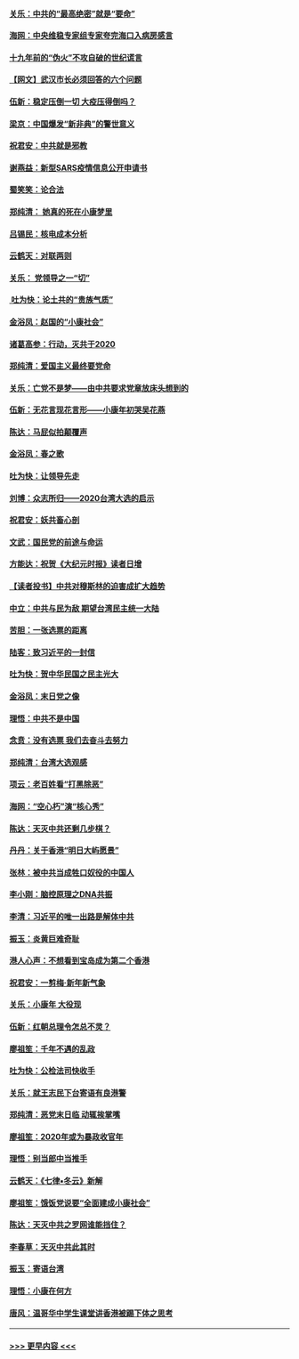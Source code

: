 #### [关乐：中共的“最高绝密”就是“要命”](../pages/nsc993/n11816946.md?t=01241533) 
#### [海网：中央维稳专家组专家夸完海口入病房感言](../pages/nsc993/n11815138.md?t=01241533) 
#### [十九年前的“伪火”不攻自破的世纪谎言](../pages/nsc993/n11813238.md?t=01241533) 
#### [【网文】武汉市长必须回答的六个问题](../pages/nsc993/n11813848.md?t=01241533) 
#### [伍新：稳定压倒一切 大疫压得倒吗？](../pages/nsc993/n11812634.md?t=01241533) 
#### [梁京：中国爆发“新非典”的警世意义](../pages/nsc993/n11812554.md?t=01241533) 
#### [祝君安：中共就是邪教](../pages/nsc993/n11812431.md?t=01241533) 
#### [谢燕益：新型SARS疫情信息公开申请书](../pages/nsc993/n11808840.md?t=01241533) 
#### [蜀笑笑：论合法](../pages/nsc993/n11808064.md?t=01241533) 
#### [郑纯清： 她真的死在小康梦里](../pages/nsc993/n11806623.md?t=01241533) 
#### [吕锡民：核电成本分析](../pages/nsc993/n11806284.md?t=01241533) 
#### [云鹤天：对联两则](../pages/nsc993/n11805957.md?t=01241533) 
#### [关乐： 党领导之一“切”](../pages/nsc993/n11804505.md?t=01241533) 
#### [ 吐为快：论土共的“贵族气质”](../pages/nsc993/n11804490.md?t=01241533) 
#### [金浴凤：赵国的“小康社会”](../pages/nsc993/n11804452.md?t=01241533) 
#### [诸葛高参：行动，灭共于2020](../pages/nsc993/n11804120.md?t=01241533) 
#### [郑纯清：爱国主义最终要党命](../pages/nsc993/n11802197.md?t=01241533) 
#### [关乐：亡党不是梦——由中共要求党章放床头想到的](../pages/nsc993/n11802156.md?t=01241533) 
#### [伍新：无花言现花言形——小康年初哭吴花燕](../pages/nsc993/n11800044.md?t=01241533) 
#### [陈达：马屁似拍颠覆声](../pages/nsc993/n11800010.md?t=01241533) 
#### [金浴凤：春之歌](../pages/nsc993/n11797687.md?t=01241533) 
#### [吐为快：让领导先走](../pages/nsc993/n11797512.md?t=01241533) 
#### [刘博：众志所归——2020台湾大选的启示](../pages/nsc993/n11796878.md?t=01241533) 
#### [祝君安：妖共畜心剖](../pages/nsc993/n11794273.md?t=01241533) 
#### [文武：国民党的前途与命运](../pages/nsc993/n11794198.md?t=01241533) 
#### [方能达：祝贺《大纪元时报》读者日增](../pages/nsc993/n11793807.md?t=01241533) 
#### [【读者投书】中共对穆斯林的迫害成扩大趋势](../pages/nsc993/n11791371.md?t=01241533) 
#### [中立：中共与民为敌 期望台湾民主统一大陆](../pages/nsc993/n11790392.md?t=01241533) 
#### [苦胆：一张选票的距离](../pages/nsc993/n11788914.md?t=01241533) 
#### [陆客：致习近平的一封信](../pages/nsc993/n11788867.md?t=01241533) 
#### [吐为快：贺中华民国之民主光大](../pages/nsc993/n11788618.md?t=01241533) 
#### [金浴凤：末日党之像](../pages/nsc993/n11787475.md?t=01241533) 
#### [理悟：中共不是中国](../pages/nsc993/n11787463.md?t=01241533) 
#### [念贲：没有选票  我们去奋斗去努力](../pages/nsc993/n11787398.md?t=01241533) 
#### [郑纯清：台湾大选观感](../pages/nsc993/n11786210.md?t=01241533) 
#### [项云：老百姓看“打黑除恶”](../pages/nsc993/n11785398.md?t=01241533) 
#### [海网：“空心朽”演“核心秀”](../pages/nsc993/n11783874.md?t=01241533) 
#### [陈达：天灭中共还剩几步棋？](../pages/nsc993/n11783719.md?t=01241533) 
#### [丹丹：关于香港“明日大屿愿景”](../pages/nsc993/n11783273.md?t=01241533) 
#### [张林：被中共当成牲口奴役的中国人](../pages/nsc993/n11782397.md?t=01241533) 
#### [李小刚：脑控原理之DNA共振](../pages/nsc993/n11780962.md?t=01241533) 
#### [李清：习近平的唯一出路是解体中共](../pages/nsc993/n11780866.md?t=01241533) 
#### [振玉：炎黄巨难奇耻](../pages/nsc993/n11779632.md?t=01241533) 
#### [港人心声：不想看到宝岛成为第二个香港](../pages/nsc993/n11778817.md?t=01241533) 
#### [祝君安：一剪梅‧新年新气象](../pages/nsc993/n11776340.md?t=01241533) 
#### [关乐：小康年 大役现](../pages/nsc993/n11774213.md?t=01241533) 
#### [伍新：红朝总理令怎总不灵？](../pages/nsc993/n11770813.md?t=01241533) 
#### [廖祖笙：千年不遇的乱政](../pages/nsc993/n11770373.md?t=01241533) 
#### [吐为快：公检法司快收手](../pages/nsc993/n11770359.md?t=01241533) 
#### [关乐：就王志民下台寄语有良港警](../pages/nsc993/n11769903.md?t=01241533) 
#### [郑纯清：恶党末日临 动辄挨掌嘴](../pages/nsc993/n11769356.md?t=01241533) 
#### [廖祖笙：2020年或为暴政收官年](../pages/nsc993/n11768216.md?t=01241533) 
#### [理悟：别当郎中当推手](../pages/nsc993/n11768243.md?t=01241533) 
#### [云鹤天：《七律▪冬云》新解](../pages/nsc993/n11768204.md?t=01241533) 
#### [廖祖笙：饿饭党说要“全面建成小康社会”](../pages/nsc993/n11767482.md?t=01241533) 
#### [陈达：天灭中共之罗网谁能挡住？](../pages/nsc993/n11767465.md?t=01241533) 
#### [李春草：天灭中共此其时](../pages/nsc993/n11767452.md?t=01241533) 
#### [振玉：寄语台湾](../pages/nsc993/n11767432.md?t=01241533) 
#### [理悟：小康在何方](../pages/nsc993/n11767394.md?t=01241533) 
#### [唐风：温哥华中学生课堂讲香港被踢下体之思考](../pages/nsc993/n11766848.md?t=01241533) 

----
#### [ >>> 更早内容 <<< ](../indexes/nsc993-earlier.md)
